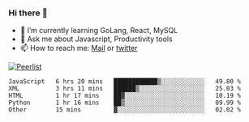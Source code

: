 ### Hi there 👋

- 🌱 I’m currently learning GoLang, React, MySQL
- 💬 Ask me about Javascript, Productivity tools 
- 📫 How to reach me: [Mail](mailto:kvaishak47@gmail.com) or [twitter](https://twitter.com/kvaish4k)

[![Peerlist](https://peerlist-readme-badge.herokuapp.com/api/kvaishak)](https://peerlist.io/kvaishak)

<!--START_SECTION:waka-->

```text
JavaScript   6 hrs 20 mins   ████████████▒░░░░░░░░░░░░   49.80 %
XML          3 hrs 11 mins   ██████▒░░░░░░░░░░░░░░░░░░   25.03 %
HTML         1 hr 17 mins    ██▓░░░░░░░░░░░░░░░░░░░░░░   10.19 %
Python       1 hr 16 mins    ██▒░░░░░░░░░░░░░░░░░░░░░░   09.99 %
Other        15 mins         ▓░░░░░░░░░░░░░░░░░░░░░░░░   02.02 %
```

<!--END_SECTION:waka-->
